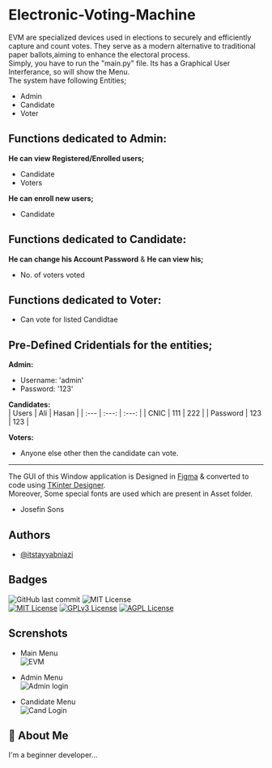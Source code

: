 # Electronic-Voting-Machine

EVM are specialized devices used in elections to securely and efficiently capture and count votes. They serve as a modern alternative to traditional paper ballots,aiming to enhance the electoral process.  <br>
Simply, you have to run the "main.py" file. Its has a Graphical User Interferance, so will show the Menu. <br>
The system have following Entities;
- Admin
- Candidate
- Voter
   
## Functions dedicated to Admin: <br>
**He can view Registered/Enrolled users;**
- Candidate
- Voters  <br>

**He can enroll new users;**
- Candidate

## Functions dedicated to Candidate: <br>
**He can change his Account Password** & 
**He can view his;**
- No. of voters voted <br>

## Functions dedicated to Voter: <br>
- Can vote for listed Candidtae

## Pre-Defined Cridentials for the entities;

**Admin:** <br>
- Username: 'admin'
- Password: '123' <br>

**Candidates:** <br>
| Users     | Ali     | Hasan     |
| :---      |   :---:   |      :---: |
| CNIC  | 111     | 222 |
| Password  | 123       | 123   |

**Voters:** <br>
- Anyone else other then the candidate can vote.

-----------------------------------------------------------------------------
The GUI of this Window application is Designed in 
[Figma](https://www.figma.com) & converted to code using [TKinter Designer](https://github.com/ParthJadhav/Tkinter-Designer). <br>
Moreover, Some special fonts are used which are present in Asset folder.
- Josefin Sons   <br>

## Authors

- [@itstayyabniazi](https://www.github.com/itstayyabniazi)

## Badges
![GitHub last commit](https://img.shields.io/github/last-commit/itstayyabniazi/Electronic-Voting-Machine)
![MIT License](https://img.shields.io/badge/Version-0.5-blue) <br>
[![MIT License](https://img.shields.io/badge/License-MIT-green.svg)](https://choosealicense.com/licenses/mit/)
[![GPLv3 License](https://img.shields.io/badge/License-GPL%20v3-yellow.svg)](https://opensource.org/licenses/)
[![AGPL License](https://img.shields.io/badge/license-AGPL-blue.svg)](http://www.gnu.org/licenses/agpl-3.0)


## Screnshots
 - Main Menu <br>
 ![EVM](https://github.com/itstayyabniazi/Electronic-Voting-Machine/assets/145628010/7195e07c-8643-401b-b01f-9b4560c4c90a)

- Admin Menu <br>
 ![Admin login](https://github.com/itstayyabniazi/Electronic-Voting-Machine/assets/145628010/62b28d3c-3898-4de2-9f5a-ecdf2cb0e3dc)

- Candidate Menu <br>
 ![Cand Login](https://github.com/itstayyabniazi/Electronic-Voting-Machine/assets/145628010/a448e8cb-da7b-4be0-9a8d-d19efb5e09f1)

## 🚀 About Me
I'm a beginner developer...

